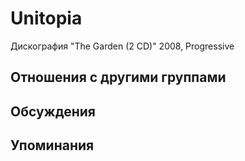 # Unitopia

Дискография
"The Garden (2 CD)" 2008, Progressive

## Отношения с другими группами


## Обсуждения


## Упоминания


